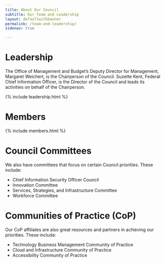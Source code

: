 ```yaml
---
title: About Our Council
subtitle: Our Team and Leadership
layout: defaultwithbanner
permalink: /team-and-leadership/
sidenav: true

---
```

# Leadership
The Office of Management and Budget’s Deputy Director for Management, Margaret Weichert, is the Chairperson of the Council. Suzette Kent, Federal Chief Information Officer, is the Director of the Council and leads its activities on behalf of the Chairperson.  

{% include leadership.html %}

# Members
{% include members.html %}

# Council Committees
We also have committees that focus on certain Council priorities. These include:
* Chief Information Security Officer Council
* Innovation Committee
* Services, Strategies, and Infrastructure Committee
* Workforce Committee

# Communities of Practice (CoP)
Our CoP affiliates are also great resources and partners in achieving our priorities. These include:
* Technology Business Management Community of Practice
* Cloud and Infrastructure Community of Practice
* Accessibility Community of Practice
